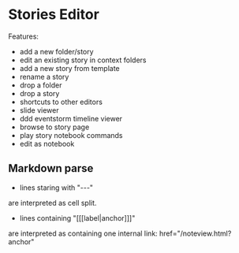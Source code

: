 # Stories Editor

Features:
- add a new folder/story
- edit an existing story in context folders
- add a new story from template
- rename a story
- drop a folder
- drop a story
- shortcuts to other editors
- slide viewer
- ddd eventstorm timeline viewer
- browse to story page
- play story notebook commands
- edit as notebook

## Markdown parse

* lines staring with "---"

are interpreted as cell split.


* lines containing "[[[label|anchor]]]"

are interpreted as containing one internal link:
href="/noteview.html?anchor"

